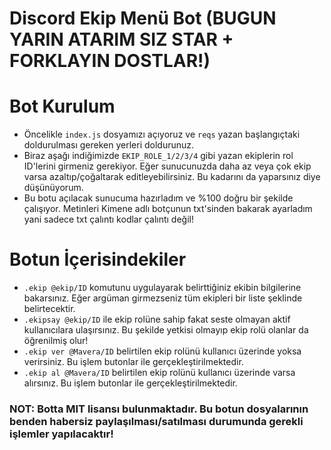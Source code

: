 # Discord Ekip Menü Bot (BUGUN YARIN ATARIM SIZ STAR + FORKLAYIN DOSTLAR!)

# Bot Kurulum
* Öncelikle `index.js` dosyamızı açıyoruz ve `reqs` yazan başlangıçtaki doldurulması gereken yerleri doldurunuz.
* Biraz aşağı indiğimizde `EKIP_ROLE_1/2/3/4` gibi yazan ekiplerin rol ID'lerini girmeniz gerekiyor. Eğer sunucunuzda daha az veya çok ekip varsa azaltıp/çoğaltarak editleyebilirsiniz. Bu kadarını da yaparsınız diye düşünüyorum.
* Bu botu açılacak sunucuma hazırladım ve %100 doğru bir şekilde çalışıyor. Metinleri Kimene adlı botçunun txt'sinden bakarak ayarladım yani sadece txt çalıntı kodlar çalıntı değil!

# Botun İçerisindekiler
* `.ekip @ekip/ID` komutunu uygulayarak belirttiğiniz ekibin bilgilerine bakarsınız. Eğer argüman girmezseniz tüm ekipleri bir liste şeklinde belirtecektir.
* `.ekipsay @ekip/ID` ile ekip rolüne sahip fakat seste olmayan aktif kullanıcılara ulaşırsınız. Bu şekilde yetkisi olmayıp ekip rolü olanlar da öğrenilmiş olur!
* `.ekip ver @Mavera/ID` belirtilen ekip rolünü kullanıcı üzerinde yoksa verirsiniz. Bu işlem butonlar ile gerçekleştirilmektedir.
* `.ekip al @Mavera/ID` belirtilen ekip rolünü kullanıcı üzerinde varsa alırsınız. Bu işlem butonlar ile gerçekleştirilmektedir.

### NOT: Botta MIT lisansı bulunmaktadır. Bu botun dosyalarının benden habersiz paylaşılması/satılması durumunda gerekli işlemler yapılacaktır!
